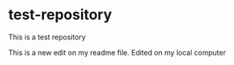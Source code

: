 # test-repository
This is a test repository


This is a new edit on my readme file. Edited on my local computer
